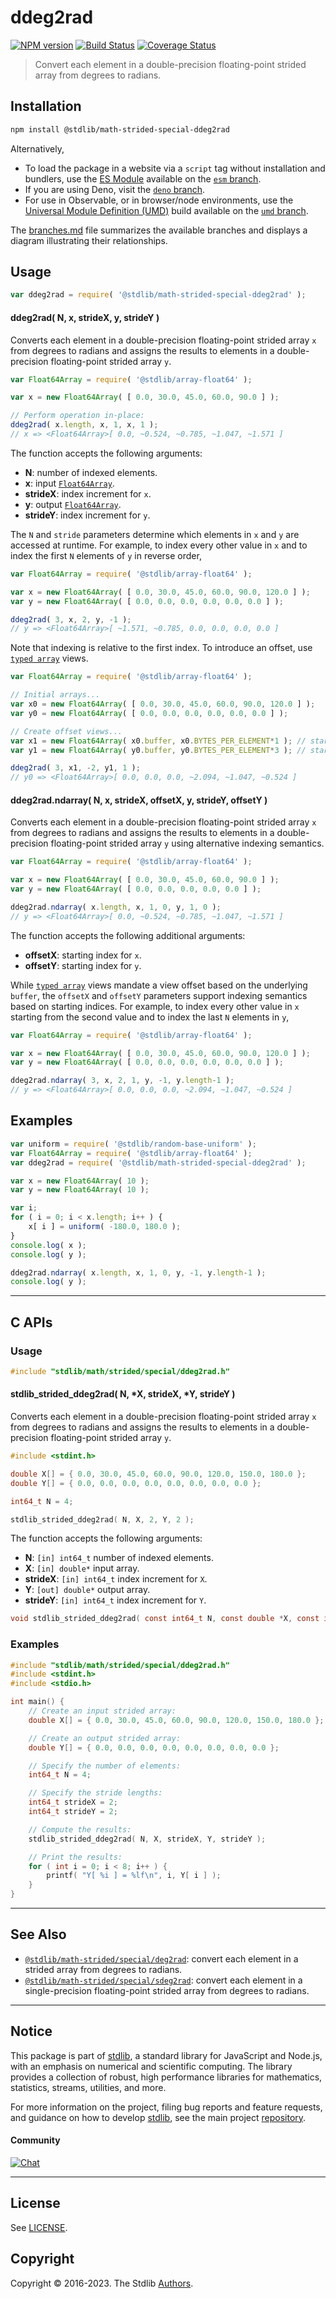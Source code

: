 <!--

@license Apache-2.0

Copyright (c) 2020 The Stdlib Authors.

Licensed under the Apache License, Version 2.0 (the "License");
you may not use this file except in compliance with the License.
You may obtain a copy of the License at

   http://www.apache.org/licenses/LICENSE-2.0

Unless required by applicable law or agreed to in writing, software
distributed under the License is distributed on an "AS IS" BASIS,
WITHOUT WARRANTIES OR CONDITIONS OF ANY KIND, either express or implied.
See the License for the specific language governing permissions and
limitations under the License.

-->

# ddeg2rad

[![NPM version][npm-image]][npm-url] [![Build Status][test-image]][test-url] [![Coverage Status][coverage-image]][coverage-url] <!-- [![dependencies][dependencies-image]][dependencies-url] -->

> Convert each element in a double-precision floating-point strided array from degrees to radians.

<section class="intro">

</section>

<!-- /.intro -->

<section class="installation">

## Installation

```bash
npm install @stdlib/math-strided-special-ddeg2rad
```

Alternatively,

-   To load the package in a website via a `script` tag without installation and bundlers, use the [ES Module][es-module] available on the [`esm` branch][esm-url].
-   If you are using Deno, visit the [`deno` branch][deno-url].
-   For use in Observable, or in browser/node environments, use the [Universal Module Definition (UMD)][umd] build available on the [`umd` branch][umd-url].

The [branches.md][branches-url] file summarizes the available branches and displays a diagram illustrating their relationships.

</section>

<section class="usage">

## Usage

```javascript
var ddeg2rad = require( '@stdlib/math-strided-special-ddeg2rad' );
```

#### ddeg2rad( N, x, strideX, y, strideY )

Converts each element in a double-precision floating-point strided array `x` from degrees to radians and assigns the results to elements in a double-precision floating-point strided array `y`.

```javascript
var Float64Array = require( '@stdlib/array-float64' );

var x = new Float64Array( [ 0.0, 30.0, 45.0, 60.0, 90.0 ] );

// Perform operation in-place:
ddeg2rad( x.length, x, 1, x, 1 );
// x => <Float64Array>[ 0.0, ~0.524, ~0.785, ~1.047, ~1.571 ]
```

The function accepts the following arguments:

-   **N**: number of indexed elements.
-   **x**: input [`Float64Array`][@stdlib/array/float64].
-   **strideX**: index increment for `x`.
-   **y**: output [`Float64Array`][@stdlib/array/float64].
-   **strideY**: index increment for `y`.

The `N` and `stride` parameters determine which elements in `x` and `y` are accessed at runtime. For example, to index every other value in `x` and to index the first `N` elements of `y` in reverse order,

```javascript
var Float64Array = require( '@stdlib/array-float64' );

var x = new Float64Array( [ 0.0, 30.0, 45.0, 60.0, 90.0, 120.0 ] );
var y = new Float64Array( [ 0.0, 0.0, 0.0, 0.0, 0.0, 0.0 ] );

ddeg2rad( 3, x, 2, y, -1 );
// y => <Float64Array>[ ~1.571, ~0.785, 0.0, 0.0, 0.0, 0.0 ]
```

Note that indexing is relative to the first index. To introduce an offset, use [`typed array`][@stdlib/array/float64] views.

```javascript
var Float64Array = require( '@stdlib/array-float64' );

// Initial arrays...
var x0 = new Float64Array( [ 0.0, 30.0, 45.0, 60.0, 90.0, 120.0 ] );
var y0 = new Float64Array( [ 0.0, 0.0, 0.0, 0.0, 0.0, 0.0 ] );

// Create offset views...
var x1 = new Float64Array( x0.buffer, x0.BYTES_PER_ELEMENT*1 ); // start at 2nd element
var y1 = new Float64Array( y0.buffer, y0.BYTES_PER_ELEMENT*3 ); // start at 4th element

ddeg2rad( 3, x1, -2, y1, 1 );
// y0 => <Float64Array>[ 0.0, 0.0, 0.0, ~2.094, ~1.047, ~0.524 ]
```

#### ddeg2rad.ndarray( N, x, strideX, offsetX, y, strideY, offsetY )

Converts each element in a double-precision floating-point strided array `x` from degrees to radians and assigns the results to elements in a double-precision floating-point strided array `y` using alternative indexing semantics.

```javascript
var Float64Array = require( '@stdlib/array-float64' );

var x = new Float64Array( [ 0.0, 30.0, 45.0, 60.0, 90.0 ] );
var y = new Float64Array( [ 0.0, 0.0, 0.0, 0.0, 0.0 ] );

ddeg2rad.ndarray( x.length, x, 1, 0, y, 1, 0 );
// y => <Float64Array>[ 0.0, ~0.524, ~0.785, ~1.047, ~1.571 ]
```

The function accepts the following additional arguments:

-   **offsetX**: starting index for `x`.
-   **offsetY**: starting index for `y`.

While [`typed array`][@stdlib/array/float64] views mandate a view offset based on the underlying `buffer`, the `offsetX` and `offsetY` parameters support indexing semantics based on starting indices. For example, to index every other value in `x` starting from the second value and to index the last `N` elements in `y`,

```javascript
var Float64Array = require( '@stdlib/array-float64' );

var x = new Float64Array( [ 0.0, 30.0, 45.0, 60.0, 90.0, 120.0 ] );
var y = new Float64Array( [ 0.0, 0.0, 0.0, 0.0, 0.0, 0.0 ] );

ddeg2rad.ndarray( 3, x, 2, 1, y, -1, y.length-1 );
// y => <Float64Array>[ 0.0, 0.0, 0.0, ~2.094, ~1.047, ~0.524 ]
```

</section>

<!-- /.usage -->

<section class="notes">

</section>

<!-- /.notes -->

<section class="examples">

## Examples

<!-- eslint no-undef: "error" -->

```javascript
var uniform = require( '@stdlib/random-base-uniform' );
var Float64Array = require( '@stdlib/array-float64' );
var ddeg2rad = require( '@stdlib/math-strided-special-ddeg2rad' );

var x = new Float64Array( 10 );
var y = new Float64Array( 10 );

var i;
for ( i = 0; i < x.length; i++ ) {
    x[ i ] = uniform( -180.0, 180.0 );
}
console.log( x );
console.log( y );

ddeg2rad.ndarray( x.length, x, 1, 0, y, -1, y.length-1 );
console.log( y );
```

</section>

<!-- /.examples -->

<!-- C interface documentation. -->

* * *

<section class="c">

## C APIs

<!-- Section to include introductory text. Make sure to keep an empty line after the intro `section` element and another before the `/section` close. -->

<section class="intro">

</section>

<!-- /.intro -->

<!-- C usage documentation. -->

<section class="usage">

### Usage

```c
#include "stdlib/math/strided/special/ddeg2rad.h"
```

#### stdlib_strided_ddeg2rad( N, \*X, strideX, \*Y, strideY )

Converts each element in a double-precision floating-point strided array `x` from degrees to radians and assigns the results to elements in a double-precision floating-point strided array `y`.

```c
#include <stdint.h>

double X[] = { 0.0, 30.0, 45.0, 60.0, 90.0, 120.0, 150.0, 180.0 };
double Y[] = { 0.0, 0.0, 0.0, 0.0, 0.0, 0.0, 0.0, 0.0 };

int64_t N = 4;

stdlib_strided_ddeg2rad( N, X, 2, Y, 2 );
```

The function accepts the following arguments:

-   **N**: `[in] int64_t` number of indexed elements.
-   **X**: `[in] double*` input array.
-   **strideX**: `[in] int64_t` index increment for `X`.
-   **Y**: `[out] double*` output array.
-   **strideY**: `[in] int64_t` index increment for `Y`.

```c
void stdlib_strided_ddeg2rad( const int64_t N, const double *X, const int64_t strideX, double *Y, const int64_t strideY );
```

</section>

<!-- /.usage -->

<!-- C API usage notes. Make sure to keep an empty line after the `section` element and another before the `/section` close. -->

<section class="notes">

</section>

<!-- /.notes -->

<!-- C API usage examples. -->

<section class="examples">

### Examples

```c
#include "stdlib/math/strided/special/ddeg2rad.h"
#include <stdint.h>
#include <stdio.h>

int main() {
    // Create an input strided array:
    double X[] = { 0.0, 30.0, 45.0, 60.0, 90.0, 120.0, 150.0, 180.0 };

    // Create an output strided array:
    double Y[] = { 0.0, 0.0, 0.0, 0.0, 0.0, 0.0, 0.0, 0.0 };

    // Specify the number of elements:
    int64_t N = 4;

    // Specify the stride lengths:
    int64_t strideX = 2;
    int64_t strideY = 2;

    // Compute the results:
    stdlib_strided_ddeg2rad( N, X, strideX, Y, strideY );

    // Print the results:
    for ( int i = 0; i < 8; i++ ) {
        printf( "Y[ %i ] = %lf\n", i, Y[ i ] );
    }
}
```

</section>

<!-- /.examples -->

</section>

<!-- /.c -->

<!-- Section for related `stdlib` packages. Do not manually edit this section, as it is automatically populated. -->

<section class="related">

* * *

## See Also

-   <span class="package-name">[`@stdlib/math-strided/special/deg2rad`][@stdlib/math/strided/special/deg2rad]</span><span class="delimiter">: </span><span class="description">convert each element in a strided array from degrees to radians.</span>
-   <span class="package-name">[`@stdlib/math-strided/special/sdeg2rad`][@stdlib/math/strided/special/sdeg2rad]</span><span class="delimiter">: </span><span class="description">convert each element in a single-precision floating-point strided array from degrees to radians.</span>

</section>

<!-- /.related -->

<!-- Section for all links. Make sure to keep an empty line after the `section` element and another before the `/section` close. -->


<section class="main-repo" >

* * *

## Notice

This package is part of [stdlib][stdlib], a standard library for JavaScript and Node.js, with an emphasis on numerical and scientific computing. The library provides a collection of robust, high performance libraries for mathematics, statistics, streams, utilities, and more.

For more information on the project, filing bug reports and feature requests, and guidance on how to develop [stdlib][stdlib], see the main project [repository][stdlib].

#### Community

[![Chat][chat-image]][chat-url]

---

## License

See [LICENSE][stdlib-license].


## Copyright

Copyright &copy; 2016-2023. The Stdlib [Authors][stdlib-authors].

</section>

<!-- /.stdlib -->

<!-- Section for all links. Make sure to keep an empty line after the `section` element and another before the `/section` close. -->

<section class="links">

[npm-image]: http://img.shields.io/npm/v/@stdlib/math-strided-special-ddeg2rad.svg
[npm-url]: https://npmjs.org/package/@stdlib/math-strided-special-ddeg2rad

[test-image]: https://github.com/stdlib-js/math-strided-special-ddeg2rad/actions/workflows/test.yml/badge.svg?branch=main
[test-url]: https://github.com/stdlib-js/math-strided-special-ddeg2rad/actions/workflows/test.yml?query=branch:main

[coverage-image]: https://img.shields.io/codecov/c/github/stdlib-js/math-strided-special-ddeg2rad/main.svg
[coverage-url]: https://codecov.io/github/stdlib-js/math-strided-special-ddeg2rad?branch=main

<!--

[dependencies-image]: https://img.shields.io/david/stdlib-js/math-strided-special-ddeg2rad.svg
[dependencies-url]: https://david-dm.org/stdlib-js/math-strided-special-ddeg2rad/main

-->

[chat-image]: https://img.shields.io/gitter/room/stdlib-js/stdlib.svg
[chat-url]: https://app.gitter.im/#/room/#stdlib-js_stdlib:gitter.im

[stdlib]: https://github.com/stdlib-js/stdlib

[stdlib-authors]: https://github.com/stdlib-js/stdlib/graphs/contributors

[umd]: https://github.com/umdjs/umd
[es-module]: https://developer.mozilla.org/en-US/docs/Web/JavaScript/Guide/Modules

[deno-url]: https://github.com/stdlib-js/math-strided-special-ddeg2rad/tree/deno
[umd-url]: https://github.com/stdlib-js/math-strided-special-ddeg2rad/tree/umd
[esm-url]: https://github.com/stdlib-js/math-strided-special-ddeg2rad/tree/esm
[branches-url]: https://github.com/stdlib-js/math-strided-special-ddeg2rad/blob/main/branches.md

[stdlib-license]: https://raw.githubusercontent.com/stdlib-js/math-strided-special-ddeg2rad/main/LICENSE

[@stdlib/array/float64]: https://github.com/stdlib-js/array-float64

<!-- <related-links> -->

[@stdlib/math/strided/special/deg2rad]: https://github.com/stdlib-js/math-strided-special-deg2rad

[@stdlib/math/strided/special/sdeg2rad]: https://github.com/stdlib-js/math-strided-special-sdeg2rad

<!-- </related-links> -->

</section>

<!-- /.links -->
